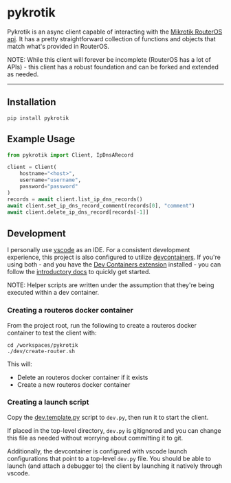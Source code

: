 # pykrotik

Pykrotik is an async client capable of interacting with the [Mikrotik RouterOS api](https://help.mikrotik.com/docs/display/ROS/API). It has a pretty straightforward collection of functions and objects that match
what's provided in RouterOS.

NOTE: While this client will forever be incomplete (RouterOS has a lot of APIs) - this client has a
robust foundation and can be forked and extended as needed.

---

## Installation

```shell
pip install pykrotik
```

## Example Usage

```python
from pykrotik import Client, IpDnsARecord

client = Client(
    hostname="<host>",
    username="username",
    password="password"
)
records = await client.list_ip_dns_records()
await client.set_ip_dns_record_comment(records[0], "comment")
await client.delete_ip_dns_record[records[-1]]
```

## Development

I personally use [vscode](https://code.visualstudio.com/) as an IDE. For a consistent development experience, this project is also configured to utilize [devcontainers](https://containers.dev/). If you're using both - and you have the [Dev Containers extension](https://marketplace.visualstudio.com/items?itemName=ms-vscode-remote.remote-containers) installed - you can follow the [introductory docs](https://code.visualstudio.com/docs/devcontainers/tutorial) to quickly get started.

NOTE: Helper scripts are written under the assumption that they're being executed within a dev container.

### Creating a routeros docker container

From the project root, run the following to create a routeros docker container to test the client with:

```shell
cd /workspaces/pykrotik
./dev/create-router.sh
```

This will:

- Delete an routeros docker container if it exists
- Create a new routeros docker container

### Creating a launch script

Copy the [dev.template.py](./dev.template.py) script to `dev.py`, then run it to start the client.

If placed in the top-level directory, `dev.py` is gitignored and you can change this file as needed without worrying about committing it to git.

Additionally, the devcontainer is configured with vscode launch configurations that point to a top-level `dev.py` file. You should be able to launch (and attach a debugger to) the client by launching it natively through vscode.
